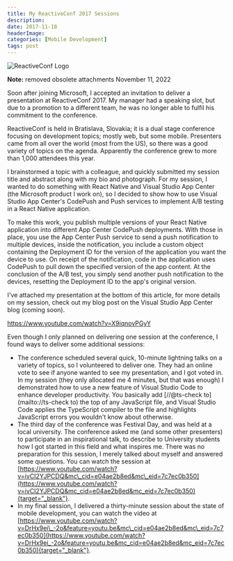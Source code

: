 ```yaml
---
title: My ReactiveConf 2017 Sessions
description: 
date: 2017-11-18
headerImage: 
categories: [Mobile Development]
tags: post
---
```


![ReactiveConf Logo](/images/2017/reactiveconf.png)

**Note:** removed obsolete attachments November 11, 2022

Soon after joining Microsoft, I accepted an invitation to deliver a presentation at ReactiveConf 2017. My manager had a speaking slot, but due to a promotion to a different team, he was no longer able to fulfil his commitment to the conference.  

ReactiveConf is held in Bratislava, Slovakia; it is a dual stage conference focusing on development topics; mostly web, but some mobile. Presenters came from all over the world (most from the US), so there was a good variety of topics on the agenda. Apparently the conference grew to more than 1,000 attendees this year.

I brainstormed a topic with a colleague, and quickly submitted my session title and abstract along with my bio and photograph. For my session, I wanted to do something with React Native and Visual Studio App Center (the Microsoft product I work on), so I decided to show how to use Visual Studio App Center's CodePush and Push services to implement A/B testing in a React Native application.

To make this work, you publish multiple versions of your React Native application into different App Center CodePush deployments. With those in place, you use the App Center Push service to send a push notification to multiple devices, inside the notification, you include a custom object containing the Deployment ID for the version of the application you want the device to use. On receipt of the notification, code in the application uses CodePush to pull down the specified version of the app content. At the conclusion of the A/B test, you simply send another push notification to the devices, resetting the Deployment ID to the app's original version.

I've attached my presentation at the bottom of this article, for more details on my session, check out my blog post on the Visual Studio App Center blog (coming soon).

https://www.youtube.com/watch?v=X9iqnovPGyY

Even though I only planned on delivering one session at the conference, I found ways to deliver some additional sessions:

* The conference scheduled several quick, 10-minute lightning talks on a variety of topics, so I volunteered to deliver one. They had an online vote to see if anyone wanted to see my presentation, and I got voted in. In my session (they only allocated me 4 minutes, but that was enough) I demonstrated how to use a new feature of Visual Studio Code to enhance developer productivity. You basically add [//@ts-check to](mailto://ts-check to) the top of any JavaScript file, and Visual Studio Code applies the TypeScript compiler to the file and highlights JavaScript errors you wouldn't know about otherwise.
* The third day of the conference was Festival Day, and was held at a local university. The conference asked me (and some other presenters) to participate in an inspirational talk, to describe to University students how I got started in this field and what inspires me. There was no preparation for this session, I merely talked about myself and answered some questions. You can watch the session at [https://www.youtube.com/watch?v=ivCI2YJPCDQ&mc\_cid=e04ae2b8ed&mc\_eid=7c7ec0b350](https://www.youtube.com/watch?v=ivCI2YJPCDQ&mc_cid=e04ae2b8ed&mc_eid=7c7ec0b350){target="_blank"}.
* In my final session, I delivered a thirty-minute session about the state of mobile development, you can watch the video at [https://www.youtube.com/watch?v=DrHx9ei\_-2o&feature=youtu.be&mc\_cid=e04ae2b8ed&mc\_eid=7c7ec0b350](https://www.youtube.com/watch?v=DrHx9ei_-2o&feature=youtu.be&mc_cid=e04ae2b8ed&mc_eid=7c7ec0b350){target="_blank"}.